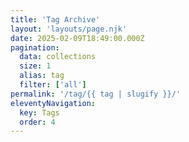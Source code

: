 ```yaml
---
title: 'Tag Archive'
layout: 'layouts/page.njk'
date: 2025-02-09T18:49:00.000Z
pagination:
  data: collections
  size: 1
  alias: tag
  filter: ['all']
permalink: '/tag/{{ tag | slugify }}/'
eleventyNavigation:
  key: Tags
  order: 4
---
```

